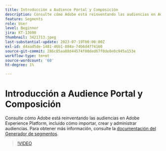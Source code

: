 ```yaml
---
title: Introducción a Audience Portal y Composición
description: Consulte cómo Adobe está reinventando las audiencias en Adobe Experience Platform, incluido cómo importar, crear y administrar audiencias.
feature: Segments
role: User
level: Beginner
jira: KT-13698
thumbnail: 3421713.jpeg
last-substantial-update: 2023-07-19T00:00:00Z
exl-id: d4aad5de-1481-46b1-884a-74b6d4774160
source-git-commit: 286c85aa88d44574f00ded67f0de8e0c945a153e
workflow-type: tm+mt
source-wordcount: '60'
ht-degree: 1%

---
```


# Introducción a Audience Portal y Composición

Consulte cómo Adobe está reinventando las audiencias en Adobe Experience Platform, incluido cómo importar, crear y administrar audiencias. Para obtener más información, consulte la [documentación del Generador de segmentos](https://experienceleague.adobe.com/docs/experience-platform/segmentation/ui/segment-builder.html?lang=es).

>[!VIDEO](https://video.tv.adobe.com/v/3423371/?learn=on&enablevpops&captions=spa)
